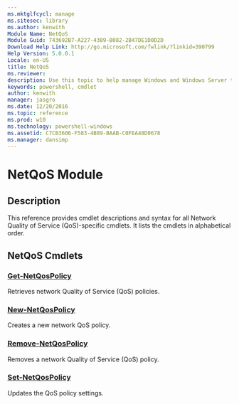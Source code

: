 ```yaml
---
ms.mktglfcycl: manage
ms.sitesec: library
ms.author: kenwith
Module Name: NetQoS
Module Guid: 743692B7-A227-4389-B082-2B47DE1D0D2D
Download Help Link: http://go.microsoft.com/fwlink/?linkid=390799
Help Version: 5.0.0.1
Locale: en-US
title: NetQoS
ms.reviewer:
description: Use this topic to help manage Windows and Windows Server technologies with Windows PowerShell.
keywords: powershell, cmdlet
author: kenwith
manager: jasgro
ms.date: 12/20/2016
ms.topic: reference
ms.prod: w10
ms.technology: powershell-windows
ms.assetid: C7CB3606-F583-4B89-BAAB-C0FEA48D0678
ms.manager: dansimp
---
```


# NetQoS Module
## Description
This reference provides cmdlet descriptions and syntax for all Network Quality of Service (QoS)-specific cmdlets. It lists the cmdlets in alphabetical order.

## NetQoS Cmdlets
### [Get-NetQosPolicy](./Get-NetQosPolicy.md)
Retrieves network Quality of Service (QoS) policies.

### [New-NetQosPolicy](./New-NetQosPolicy.md)
Creates a new network QoS policy.

### [Remove-NetQosPolicy](./Remove-NetQosPolicy.md)
Removes a network Quality of Service (QoS) policy.

### [Set-NetQosPolicy](./Set-NetQosPolicy.md)
Updates the QoS policy settings.


